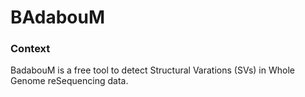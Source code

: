 # BAdabouM

### Context
BadabouM is a free tool to detect Structural Varations (SVs) in Whole Genome reSequencing data.


